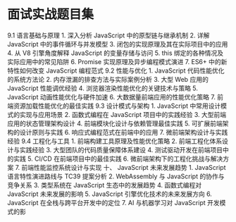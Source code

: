 # ⾯试实战题⽬集

  9.1  语⾔基础与原理  1.  深⼊分析 JavaScript 中的原型链与继承机制 2.  详解 JavaScript 中的事件循环与并发模型 3.  闭包的实现原理及其在实际项⽬中的应⽤ 4.  从 V8 引擎⻆度解释 JavaScript 的变量存储与访问 5. this 绑定的各种情况及实际应⽤中的常⻅陷阱 6. Promise 实现原理及异步编程模式演进 7. ES6+ 中的新特性如何改变 JavaScript 编程范式 9.2  性能与优化  1. JavaScript 代码性能优化的系统⽅法论 2.  内存泄漏的排查⽅法与实际案例分析 3.  ⼤型 Web 应⽤的 JavaScript 性能调优经验 4.  浏览器渲染性能优化的关键技术与策略 5. JavaScript 动画性能优化与硬件加速 6.  ⼤数据量前端应⽤的性能优化策略 7.  前端资源加载性能优化的最佳实践 9.3  设计模式与架构  1. JavaScript 中常⽤设计模式的实现与应⽤场景 2.  函数式编程在 JavaScript 项⽬中的实践经验 3.  ⼤型前端应⽤的状态管理架构设计 4.  前端模块化设计与依赖管理最佳实践 5.  可扩展前端架构的设计原则与实践 6.  响应式编程范式在前端中的应⽤ 7.  微前端架构设计与实践经验 9.4  ⼯程化与⼯具  1.  前端构建⼯具原理及性能优化策略 2.  前端⼯程化体系设计与实践经验 3.  ⼤型团队的代码质量保障体系建设 4.  测试驱动开发在前端项⽬中的实践 5. CI/CD 在前端项⽬中的最佳实践 6.  微前端架构下的⼯程化挑战与解决⽅案 7.  前端性能监控系统设计与实现 ⼗、 JavaScript 未来发展趋势  1. JavaScript 语⾔特性演进路线与 TC39 提案分析 2. WebAssembly 与 JavaScript 的协作与竞争关系 3.  类型系统在 JavaScript ⽣态中的发展趋势 4.  函数式编程对 JavaScript 未来发展的影响 5. JavaScript 引擎优化技术的未来发展⽅向 6. JavaScript 在全栈与跨平台开发中的定位 7. AI 与机器学习对 JavaScript 开发模式的影
